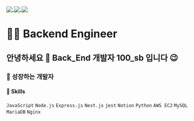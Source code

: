 <a href="https://github.com/anuraghazra/github-readme-stats">
  <img align="center" src="https://komarev.com/ghpvc/?username=yonghoon-jung&color=blueviolet&" />
</a>
<a href="https://www.instagram.com/100_sb99/">
  <img align="center" src="https://img.shields.io/badge/Instagram-E4405F?logo=Instagram&logoColor=white" />
</a>
<a href="https://blog.naver.com/wer06099">
  <img align="center" src="https://img.shields.io/badge/Blog-FFCD00?logo=naver&logoColor=white" />
</a>

# 👨‍💻 Backend Engineer 
## 안녕하세요 👋 Back_End 개발자 100_sb 입니다 😉
### 🌱 성장하는 개발자
#### 🌈 Skills
`JavaScript` `Node.js` `Express.js` `Nest.js` `jest`
`Notion` 
`Python` 
`AWS EC2` `MySQL` `MariaDB` `Nginx`
